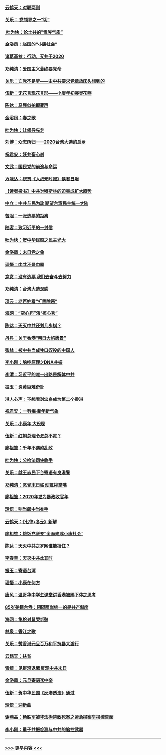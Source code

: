#### [云鹤天：对联两则](../pages/nsc993/n11805957.md?t=01201422) 
#### [关乐： 党领导之一“切”](../pages/nsc993/n11804505.md?t=01201422) 
#### [ 吐为快：论土共的“贵族气质”](../pages/nsc993/n11804490.md?t=01201422) 
#### [金浴凤：赵国的“小康社会”](../pages/nsc993/n11804452.md?t=01201422) 
#### [诸葛高参：行动，灭共于2020](../pages/nsc993/n11804120.md?t=01201422) 
#### [郑纯清：爱国主义最终要党命](../pages/nsc993/n11802197.md?t=01201422) 
#### [关乐：亡党不是梦——由中共要求党章放床头想到的](../pages/nsc993/n11802156.md?t=01201422) 
#### [伍新：无花言现花言形——小康年初哭吴花燕](../pages/nsc993/n11800044.md?t=01201422) 
#### [陈达：马屁似拍颠覆声](../pages/nsc993/n11800010.md?t=01201422) 
#### [金浴凤：春之歌](../pages/nsc993/n11797687.md?t=01201422) 
#### [吐为快：让领导先走](../pages/nsc993/n11797512.md?t=01201422) 
#### [刘博：众志所归——2020台湾大选的启示](../pages/nsc993/n11796878.md?t=01201422) 
#### [祝君安：妖共畜心剖](../pages/nsc993/n11794273.md?t=01201422) 
#### [文武：国民党的前途与命运](../pages/nsc993/n11794198.md?t=01201422) 
#### [方能达：祝贺《大纪元时报》读者日增](../pages/nsc993/n11793807.md?t=01201422) 
#### [【读者投书】中共对穆斯林的迫害成扩大趋势](../pages/nsc993/n11791371.md?t=01201422) 
#### [中立：中共与民为敌 期望台湾民主统一大陆](../pages/nsc993/n11790392.md?t=01201422) 
#### [苦胆：一张选票的距离](../pages/nsc993/n11788914.md?t=01201422) 
#### [陆客：致习近平的一封信](../pages/nsc993/n11788867.md?t=01201422) 
#### [吐为快：贺中华民国之民主光大](../pages/nsc993/n11788618.md?t=01201422) 
#### [金浴凤：末日党之像](../pages/nsc993/n11787475.md?t=01201422) 
#### [理悟：中共不是中国](../pages/nsc993/n11787463.md?t=01201422) 
#### [念贲：没有选票  我们去奋斗去努力](../pages/nsc993/n11787398.md?t=01201422) 
#### [郑纯清：台湾大选观感](../pages/nsc993/n11786210.md?t=01201422) 
#### [项云：老百姓看“打黑除恶”](../pages/nsc993/n11785398.md?t=01201422) 
#### [海网：“空心朽”演“核心秀”](../pages/nsc993/n11783874.md?t=01201422) 
#### [陈达：天灭中共还剩几步棋？](../pages/nsc993/n11783719.md?t=01201422) 
#### [丹丹：关于香港“明日大屿愿景”](../pages/nsc993/n11783273.md?t=01201422) 
#### [张林：被中共当成牲口奴役的中国人](../pages/nsc993/n11782397.md?t=01201422) 
#### [李小刚：脑控原理之DNA共振](../pages/nsc993/n11780962.md?t=01201422) 
#### [李清：习近平的唯一出路是解体中共](../pages/nsc993/n11780866.md?t=01201422) 
#### [振玉：炎黄巨难奇耻](../pages/nsc993/n11779632.md?t=01201422) 
#### [港人心声：不想看到宝岛成为第二个香港](../pages/nsc993/n11778817.md?t=01201422) 
#### [祝君安：一剪梅‧新年新气象](../pages/nsc993/n11776340.md?t=01201422) 
#### [关乐：小康年 大役现](../pages/nsc993/n11774213.md?t=01201422) 
#### [伍新：红朝总理令怎总不灵？](../pages/nsc993/n11770813.md?t=01201422) 
#### [廖祖笙：千年不遇的乱政](../pages/nsc993/n11770373.md?t=01201422) 
#### [吐为快：公检法司快收手](../pages/nsc993/n11770359.md?t=01201422) 
#### [关乐：就王志民下台寄语有良港警](../pages/nsc993/n11769903.md?t=01201422) 
#### [郑纯清：恶党末日临 动辄挨掌嘴](../pages/nsc993/n11769356.md?t=01201422) 
#### [廖祖笙：2020年或为暴政收官年](../pages/nsc993/n11768216.md?t=01201422) 
#### [理悟：别当郎中当推手](../pages/nsc993/n11768243.md?t=01201422) 
#### [云鹤天：《七律▪冬云》新解](../pages/nsc993/n11768204.md?t=01201422) 
#### [廖祖笙：饿饭党说要“全面建成小康社会”](../pages/nsc993/n11767482.md?t=01201422) 
#### [陈达：天灭中共之罗网谁能挡住？](../pages/nsc993/n11767465.md?t=01201422) 
#### [李春草：天灭中共此其时](../pages/nsc993/n11767452.md?t=01201422) 
#### [振玉：寄语台湾](../pages/nsc993/n11767432.md?t=01201422) 
#### [理悟：小康在何方](../pages/nsc993/n11767394.md?t=01201422) 
#### [唐风：温哥华中学生课堂讲香港被踢下体之思考](../pages/nsc993/n11766848.md?t=01201422) 
#### [85岁美籍台侨：阻碍两岸统一的是共产制度](../pages/nsc993/n11765043.md?t=01201422) 
#### [海网：龟蛇对鼠哭新愁](../pages/nsc993/n11764895.md?t=01201422) 
#### [林泉：香江之歌](../pages/nsc993/n11764415.md?t=01201422) 
#### [关乐：赞香港元旦百万和平抗暴大游行](../pages/nsc993/n11764382.md?t=01201422) 
#### [云鹤天：扶贫](../pages/nsc993/n11764245.md?t=01201422) 
#### [雪绮：见群鸡退鹰  反观中共末日](../pages/nsc993/n11762112.md?t=01201422) 
#### [金浴凤：元旦寄语迷中帝](../pages/nsc993/n11761788.md?t=01201422) 
#### [伍新：贺中华民国《反渗透法》通过](../pages/nsc993/n11761994.md?t=01201422) 
#### [理悟：迎新曲](../pages/nsc993/n11761152.md?t=01201422) 
#### [谢燕益：杨胜军被非法拘禁致死案之紧急报案举报控告函](../pages/nsc993/n11756134.md?t=01201422) 
#### [李小刚：量子共振检测与中共的脑控武器](../pages/nsc993/n11754518.md?t=01201422) 

----
#### [ >>> 更早内容 <<< ](../indexes/nsc993-earlier.md)
